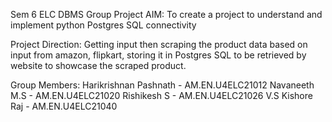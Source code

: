 Sem 6 ELC DBMS Group Project
AIM: To create a project to understand and implement python Postgres SQL connectivity

Project Direction:
                Getting input then scraping the product data based on input from amazon, flipkart, storing it in Postgres SQL to be retrieved by website to showcase the scraped product.

Group Members:
                Harikrishnan Pashnath   - AM.EN.U4ELC21012
                Navaneeth M.S           - AM.EN.U4ELC21020
                Rishikesh S             - AM.EN.U4ELC21026
                V.S Kishore Raj         - AM.EN.U4ELC21040